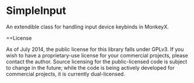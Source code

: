 SimpleInput
===============

An extendible class for handling input device keybinds in MonkeyX.

==License

As of July 2014, the public license for this library falls under GPLv3.  If you wish to have a proprietary-use license for your commercial projects, please contact the author.  Source licensing for the public-licensed code is subject to change in the future; while the code is being actively developed for commercial projects, it is currently dual-licensed.